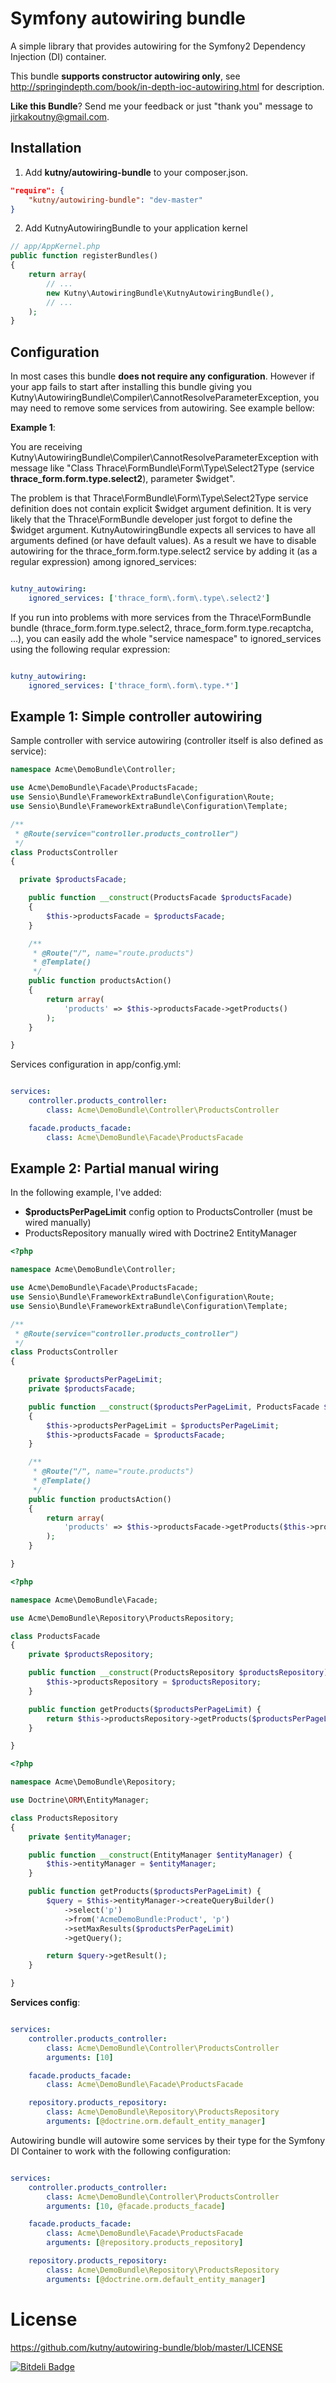 Symfony autowiring bundle
======================

A simple library that provides autowiring for the Symfony2 Dependency Injection (DI) container.

This bundle **supports constructor autowiring only**, see http://springindepth.com/book/in-depth-ioc-autowiring.html for description.

**Like this Bundle**? Send me your feedback or just "thank you" message to jirkakoutny@gmail.com.

Installation
------------

1) Add __kutny/autowiring-bundle__ to your composer.json.

~~~~~ json
"require": {
    "kutny/autowiring-bundle": "dev-master"
}
~~~~~

2) Add KutnyAutowiringBundle to your application kernel

~~~~~ php
// app/AppKernel.php
public function registerBundles()
{
    return array(
        // ...
        new Kutny\AutowiringBundle\KutnyAutowiringBundle(),
        // ...
    );
}
~~~~~

Configuration
-------------

In most cases this bundle **does not require any configuration**. However if your app fails to start after installing this bundle giving you Kutny\AutowiringBundle\Compiler\CannotResolveParameterException, you may need to remove some services from autowiring. See example bellow:

**Example 1**:

You are receiving Kutny\AutowiringBundle\Compiler\CannotResolveParameterException with message like "Class Thrace\FormBundle\Form\Type\Select2Type (service **thrace_form.form.type.select2**), parameter $widget".

The problem is that Thrace\FormBundle\Form\Type\Select2Type service definition does not contain explicit $widget argument definition. It is very likely that the Thrace\FormBundle developer just forgot to define the $widget argument.
KutnyAutowiringBundle expects all services to have all arguments defined (or have default values). As a result we have to disable autowiring for the thrace_form.form.type.select2 service by adding it (as a regular expression) among ignored_services:

~~~~~ yml

kutny_autowiring:
    ignored_services: ['thrace_form\.form\.type\.select2']

~~~~~

If you run into problems with more services from the Thrace\FormBundle bundle (thrace_form.form.type.select2, thrace_form.form.type.recaptcha, ...), you can easily add the whole "service namespace" to ignored_services using the following reqular expression:

~~~~~ yml

kutny_autowiring:
    ignored_services: ['thrace_form\.form\.type.*']

~~~~~

Example 1: Simple controller autowiring
-----------------------------------------

Sample controller with service autowiring (controller itself is also defined as service):

~~~~~ php
namespace Acme\DemoBundle\Controller;

use Acme\DemoBundle\Facade\ProductsFacade;
use Sensio\Bundle\FrameworkExtraBundle\Configuration\Route;
use Sensio\Bundle\FrameworkExtraBundle\Configuration\Template;

/**
 * @Route(service="controller.products_controller")
 */
class ProductsController
{

  private $productsFacade;

    public function __construct(ProductsFacade $productsFacade)
    {
        $this->productsFacade = $productsFacade;
    }

    /**
     * @Route("/", name="route.products")
     * @Template()
     */
    public function productsAction()
    {
        return array(
            'products' => $this->productsFacade->getProducts()
        );
    }

}
~~~~~

Services configuration in app/config.yml:

~~~~~ yml

services:
    controller.products_controller:
        class: Acme\DemoBundle\Controller\ProductsController

    facade.products_facade:
        class: Acme\DemoBundle\Facade\ProductsFacade
~~~~~ 

Example 2: Partial manual wiring
-----------------------------------------

In the following example, I've added:

* __$productsPerPageLimit__ config option to ProductsController (must be wired manually)
* ProductsRepository manually wired with Doctrine2 EntityManager

~~~~~ php
<?php

namespace Acme\DemoBundle\Controller;

use Acme\DemoBundle\Facade\ProductsFacade;
use Sensio\Bundle\FrameworkExtraBundle\Configuration\Route;
use Sensio\Bundle\FrameworkExtraBundle\Configuration\Template;

/**
 * @Route(service="controller.products_controller")
 */
class ProductsController
{

    private $productsPerPageLimit;
    private $productsFacade;

    public function __construct($productsPerPageLimit, ProductsFacade $productsFacade)
    {
        $this->productsPerPageLimit = $productsPerPageLimit;
        $this->productsFacade = $productsFacade;
    }

    /**
     * @Route("/", name="route.products")
     * @Template()
     */
    public function productsAction()
    {
        return array(
            'products' => $this->productsFacade->getProducts($this->productsPerPageLimit)
        );
    }

}
~~~~~ 

~~~~~ php
<?php

namespace Acme\DemoBundle\Facade;

use Acme\DemoBundle\Repository\ProductsRepository;

class ProductsFacade
{
    private $productsRepository;

	public function __construct(ProductsRepository $productsRepository) {
		$this->productsRepository = $productsRepository;
	}

	public function getProducts($productsPerPageLimit) {
		return $this->productsRepository->getProducts($productsPerPageLimit);
	}

}
~~~~~ 

~~~~~ php
<?php

namespace Acme\DemoBundle\Repository;

use Doctrine\ORM\EntityManager;

class ProductsRepository
{
    private $entityManager;

    public function __construct(EntityManager $entityManager) {
        $this->entityManager = $entityManager;
    }

    public function getProducts($productsPerPageLimit) {
        $query = $this->entityManager->createQueryBuilder()
            ->select('p')
            ->from('AcmeDemoBundle:Product', 'p')
            ->setMaxResults($productsPerPageLimit)
            ->getQuery();

        return $query->getResult();
	}

}
~~~~~ 

**Services config**:

~~~~~ yml

services:
    controller.products_controller:
        class: Acme\DemoBundle\Controller\ProductsController
        arguments: [10]

    facade.products_facade:
        class: Acme\DemoBundle\Facade\ProductsFacade

    repository.products_repository:
        class: Acme\DemoBundle\Repository\ProductsRepository
        arguments: [@doctrine.orm.default_entity_manager]
~~~~~

Autowiring bundle will autowire some services by their type for the Symfony DI Container to work with the following configuration:

~~~~~ yml

services:
    controller.products_controller:
        class: Acme\DemoBundle\Controller\ProductsController
        arguments: [10, @facade.products_facade]

    facade.products_facade:
        class: Acme\DemoBundle\Facade\ProductsFacade
        arguments: [@repository.products_repository]

    repository.products_repository:
        class: Acme\DemoBundle\Repository\ProductsRepository
        arguments: [@doctrine.orm.default_entity_manager]
~~~~~


License
=======

https://github.com/kutny/autowiring-bundle/blob/master/LICENSE

[![Bitdeli Badge](https://d2weczhvl823v0.cloudfront.net/kutny/autowiring-bundle/trend.png)](https://bitdeli.com/free "Bitdeli Badge")

